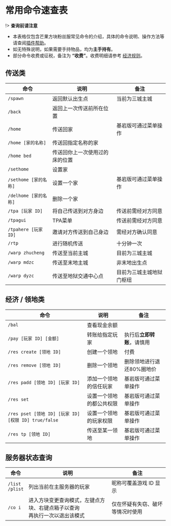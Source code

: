 # 常用命令速查表

!> **查询前请注意**

- 本表格仅包含芒果方块粉丝服常见命令的介绍，具体的命令说明、操作方法等请查阅[插件帮助](plugins)。
- 如无特殊说明，如果需要手持物品，均为**主手持有**。
- 部分命令收费或征税，备注为 **“收费”**。收费明细请参考 [经济规则](economic.md)。

## 传送类

| 命令| 说明| 备注 |
| - | - | - |
| `/spawn` | 返回默认出生点 | 当前为三城主城 |
| `/back` | 返回上一次传送前所在位置<br/> |
| `/home` | 传送回家 | 基岩版可通过菜单操作
| `/home [家的名称]` | 传送回指定名称的家 |
| `/home bed` | 传送回你上一次使用过的床的位置 |
| `/sethome`  | 设置家 |
| `/sethome [家的名称]` | 设置一个家 | 基岩版可通过菜单操作
| `/delhome [家的名称]`| 删除一个家 |
| `/tpa [玩家 ID]` | 将自己传送到对方身边 | 传送前需经对方同意 |
| `/tpagui` | TPA菜单 | 传送前需经对方同意 |
| `/tpahere [玩家 ID]` | 邀请对方传送到自己身边 | 需经对方确认同意 |
| `/rtp`  | 进行随机传送 | 十分钟一次 |
| `/warp zhucheng`  | 传送至当前主城 | 目前为三城主城 |
| `/warp mdzc`  | 传送至末地主城 | 非末地出生点 |
| `/warp dyzc`  | 传送至地狱交通中心点 | 目前为三城主城地狱门枢纽 |

## 经济 / 领地类


| 命令 | 说明 | 备注 |
| - | - | - |
| `/bal` | 查看现金余额 | |
| `/pay [玩家 ID] [金额]` | 转账给指定玩家 | 执行后**立即转账**，请慎用<br/>
| `/res create [领地 ID]` | 创建一个领地 | 付费<br/>
| `/res remove [领地 ID]` | 删除一个领地 | 删除领地进行退还80%圈地价<br/>
| `/res padd [领地 ID] [玩家 ID]` | 添加一个领地的信任玩家 | 基岩版可通过菜单操作<br/>
| `/res set ` | 设置一个领地的都公共权限 | 基岩版可通过菜单操作<br/>
| `/res pset [领地 ID] [玩家 ID] [权限 ID] true/false` | 设置一个领地的玩家权限 | 基岩版可通过菜单操作<br/>
| `/res tp [领地 ID]` | 传送至某一领地 | 基岩版可通过菜单操作<br/>


## 服务器状态查询

| 命令| 说明 | 备注 |
| - | - | - |
| `/list`<br>`/plist` | 列出当前在主服务器的玩家 | 昵称可覆盖游戏 ID 显示 |
| `/co i` | 进入方块变更查询模式，左键点方块、右键点箱子以查询<br>再执行一次以退出该模式 | 仅在怀疑有失窃、破坏等情况时使用 |
